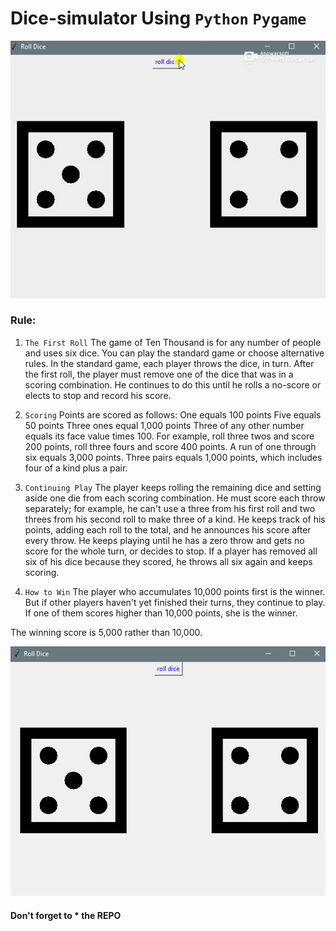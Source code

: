 # Dice-simulator Using `Python` `Pygame`
![pig_dice_game_ss](https://github.com/aritrochakraborty29/Dice-simulator/blob/main/Hnet-image%20(1).gif)
### Rule: 
1. `The First Roll`
The game of Ten Thousand is for any number of people and uses six dice. You can play the standard game or choose alternative rules. In the standard game, each player throws the dice, in turn. After the first roll, the player must remove one of the dice that was in a scoring combination. He continues to do this until he rolls a no-score or elects to stop and record his score.

2. `Scoring`
Points are scored as follows: One equals 100 points Five equals 50 points Three ones equal 1,000 points Three of any other number equals its face value times 100. For example, roll three twos and score 200 points, roll three fours and score 400 points. A run of one through six equals 3,000 points. Three pairs equals 1,000 points, which includes four of a kind plus a pair.

3. `Continuing Play`
The player keeps rolling the remaining dice and setting aside one die from each scoring combination. He must score each throw separately; for example, he can't use a three from his first roll and two threes from his second roll to make three of a kind. He keeps track of his points, adding each roll to the total, and he announces his score after every throw. He keeps playing until he has a zero throw and gets no score for the whole turn, or decides to stop. If a player has removed all six of his dice because they scored, he throws all six again and keeps scoring.

4. `How to Win`
The player who accumulates 10,000 points first is the winner. But if other players haven't yet finished their turns, they continue to play. If one of them scores higher than 10,000 points, she is the winner.

The winning score is 5,000 rather than 10,000.

![REsponsive_site](https://github.com/aritrochakraborty29/Dice-simulator/blob/main/Capture3.PNG)


#### Don't forget to * the REPO



